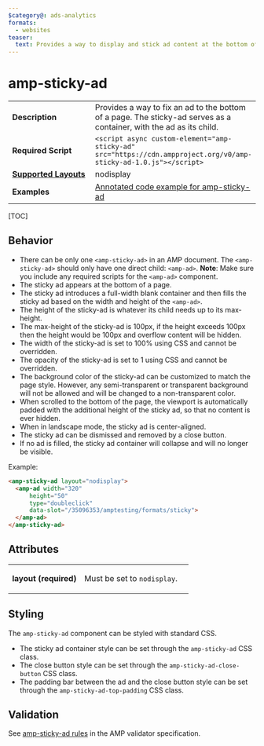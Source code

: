 ```yaml
---
$category@: ads-analytics
formats:
  - websites
teaser:
  text: Provides a way to display and stick ad content at the bottom of the page.
---
```

<!---
Copyright 2016 The AMP HTML Authors. All Rights Reserved.

Licensed under the Apache License, Version 2.0 (the "License");
you may not use this file except in compliance with the License.
You may obtain a copy of the License at

      http://www.apache.org/licenses/LICENSE-2.0

Unless required by applicable law or agreed to in writing, software
distributed under the License is distributed on an "AS-IS" BASIS,
WITHOUT WARRANTIES OR CONDITIONS OF ANY KIND, either express or implied.
See the License for the specific language governing permissions and
limitations under the License.
-->

# amp-sticky-ad

<table>
  <tr>
    <td width="40%"><strong>Description</strong></td>
    <td>Provides a way to fix an ad to the bottom of a page. The sticky-ad serves as a container, with the ad as its child.</td>
  </tr>
  <tr>
    <td width="40%"><strong>Required Script</strong></td>
    <td><code>&lt;script async custom-element="amp-sticky-ad" src="https://cdn.ampproject.org/v0/amp-sticky-ad-1.0.js">&lt;/script></code></td>
  </tr>
  <tr>
    <td class="col-fourty"><strong><a href="https://www.ampproject.org/docs/guides/responsive/control_layout.html">Supported Layouts</a></strong></td>
    <td>nodisplay</td>
  </tr>
  <tr>
    <td width="40%"><strong>Examples</strong></td>
    <td><a href="https://ampbyexample.com/components/amp-sticky-ad/">Annotated code example for amp-sticky-ad</a></td>
  </tr>
</table>

[TOC]

## Behavior

- There can be only one `<amp-sticky-ad>` in an AMP document. The `<amp-sticky-ad>` should only have one direct child: `<amp-ad>`. **Note**: Make sure you include any required scripts for the `<amp-ad>` component.
- The sticky ad appears at the bottom of a page.
- The sticky ad introduces a full-width blank container and then fills the sticky ad based on the width and height of the `<amp-ad>`.
- The height of the sticky-ad is whatever its child needs up to its max-height.
- The max-height of the sticky-ad is 100px, if the height exceeds 100px then the height would be 100px and overflow content will be hidden.
- The width of the sticky-ad is set to 100% using CSS and cannot be overridden.
- The opacity of the sticky-ad is set to 1 using CSS and cannot be overridden.
- The background color of the sticky-ad can be customized to match the page style. However, any semi-transparent or transparent background will not be allowed and will be changed to a non-transparent color.
- When scrolled to the bottom of the page, the viewport is automatically padded with the additional height of the sticky ad, so that no content is ever hidden.
- When in landscape mode, the sticky ad is center-aligned.
- The sticky ad can be dismissed and removed by a close button.
- If no ad is filled, the sticky ad container will collapse and will no longer be visible.

Example:
```html
<amp-sticky-ad layout="nodisplay">
  <amp-ad width="320"
      height="50"
      type="doubleclick"
      data-slot="/35096353/amptesting/formats/sticky">
  </amp-ad>
</amp-sticky-ad>
```

## Attributes

<table>
  <tr>
    <td width="40%"><p><strong>layout (required)</strong></p></td>
    <td><p>Must be set to <code>nodisplay</code>.</p></td>
  </tr>
</table>

## Styling

The `amp-sticky-ad` component can be styled with standard CSS.

- The sticky ad container style can be set through the `amp-sticky-ad` CSS class.
- The close button style can be set through the `amp-sticky-ad-close-button` CSS class.
- The padding bar between the ad and the close button style can be set through the `amp-sticky-ad-top-padding` CSS class.

## Validation

See [amp-sticky-ad rules](https://github.com/ampproject/amphtml/blob/master/extensions/amp-sticky-ad/validator-amp-sticky-ad.protoascii) in the AMP validator specification.
